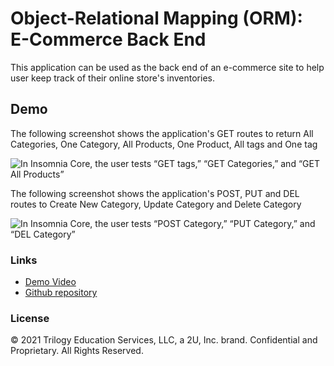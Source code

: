 # Object-Relational Mapping (ORM): E-Commerce Back End

This application can be used as the back end of an e-commerce site to help user keep track of their online store's inventories.

## Demo

The following screenshot shows the application's GET routes to return All Categories, One Category, All Products, One Product, All tags and One tag

![In Insomnia Core, the user tests “GET tags,” “GET Categories,” and “GET All Products”](./Assets/eCommerce_1.gif)

The following screenshot shows the application's POST, PUT and DEL routes to Create New Category, Update Category and Delete Category

![In Insomnia Core, the user tests “POST Category,” “PUT Category,” and “DEL Category”](./Assets/eCommerce_2.gif)

### Links
* [Demo Video](https://drive.google.com/file/d/1iiDoyQuH-uL2CGBnkKmXejkxnkxSfIRH/view)
* [Github repository](https://github.com/hanhle1989/ORM_E-Commerce-Back-End)


### License
© 2021 Trilogy Education Services, LLC, a 2U, Inc. brand. Confidential and Proprietary. All Rights Reserved.
